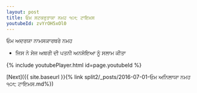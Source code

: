 ```yaml
---
layout: post
title: ਓਮ ਸਟਕਰੁਤਾਯਾ ਨਮਹ ੧੦੮ ਟਾਇਮਸ
youtubeId: zvYrOH5xOl0
---
```

 
 
 ਓਮ ਅਦਰਯਾ ਨਾਮਸਕਾਰਥਰੇ ਨਮਹ  
 
 -  ਜਿਸ ਨੇ ਸੇਜ ਅਥਰੀ ਦੀ ਪਤਨੀ ਅਨਸੋਇਆ ਨੂੰ ਸਲਾਮ ਕੀਤਾ 
 
  
 
  
 
 
 
 
 
 


{% include youtubePlayer.html id=page.youtubeId %}
 
[Next]({{ site.baseurl }}{% link  split2/_posts/2016-07-01-ਓਮ ਅਨਿਲਾਯਾ ਨਮਹ ੧੦੮ ਟਾਇਮਸ.md%})
 
